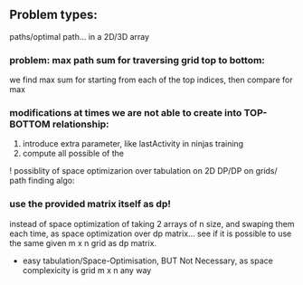 ## Problem types:
paths/optimal path... in a 2D/3D array

### problem: max path sum for traversing grid top to bottom:
we find max sum for starting from each of the top indices, then compare for max

### modifications at times we are not able to create into TOP-BOTTOM relationship:
1. introduce extra parameter, like lastActivity in ninjas training
2. compute all possible of the

! possiblity of space optimizarion over tabulation on 2D DP/DP on grids/ path finding algo:
### use the provided matrix itself as dp!
instead of space optimization of taking 2 arrays of n size, and swaping them each time, as space optimization over dp matrix...
see if it is possible to use the same given m x n grid as dp matrix.

* easy tabulation/Space-Optimisation, BUT Not Necessary, as space complexicity is grid m x n any way
